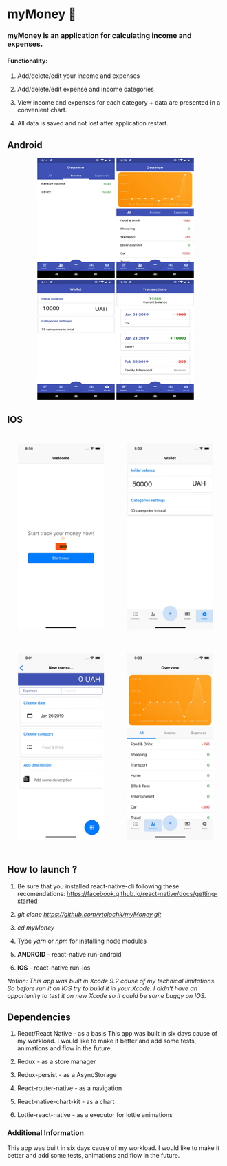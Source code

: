 # myMoney 💸
### myMoney is an application for calculating income and expenses.

#### Functionality:

1. Add/delete/edit your income and expenses

2. Add/delete/edit expense and income categories

3. View income and expenses for each category + data are presented in a convenient chart.

4. All data is saved and not lost after application restart.

## Android

<p align="center">
<img src='./screenshots/android1.jpg' height="280" width="180">
<img src='./screenshots/android2.jpg' height="280" width="180">
<img src='./screenshots/android3.jpg' height="280" width="180">
<img src='./screenshots/android4.jpg' height="280" width="180">
</p>

## IOS

<p align="center">
<img src='./screenshots/iphone1.jpg' style='width: 200px; margin: 25px'>
<img src='./screenshots/iphone2.jpg' style='width: 200px; margin: 25px'>
<img src='./screenshots/iphone3.jpg' style='width: 200px; margin: 25px'>
<img src='./screenshots/iphone4.jpg' style='width: 200px; margin: 25px'>
 </p>

## How to launch ?

1. Be sure that you installed react-native-cli following these recomendations: https://facebook.github.io/react-native/docs/getting-started

2. <i>git clone https://github.com/vtolochk/myMoney.git</i>

3. <i>cd myMoney</i>

4. Type <i>yarn</i> or <i>npm</i> for installing node modules

5. <b>ANDROID</b> - react-native run-android

6. <b>IOS</b> - react-native run-ios

 <i>Notion: This app was built in Xcode 9.2 cause of my technical limitations. So before run it on IOS try to build it in your Xcode. I didn't have an opportunity to test it on new Xcode so it could be some buggy on IOS.</i>

 ## Dependencies

1. React/React Native - as a basis
This app was built in six days cause of my workload. I would like to make it better and add some tests, animations and flow in the future.
2. Redux - as a store manager

3. Redux-persist - as a AsyncStorage

4. React-router-native - as a navigation

5. React-native-chart-kit - as a chart

6. Lottie-react-native - as a executor for lottie animations

### Additional Information
  This app was built in six days cause of my workload. I would like to make it better and add some tests, animations and flow in the future.
